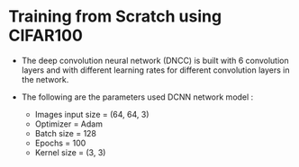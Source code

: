 # Training from Scratch using CIFAR100

- The deep convolution neural network (DNCC) is built with 6 convolution layers and with different learning rates for different convolution layers in the network.

- The following are the parameters used DCNN network model :
    - Images input size = (64, 64, 3)
    - Optimizer = Adam
    - Batch size = 128
    - Epochs = 100
    - Kernel size = (3, 3)

